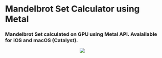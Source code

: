 # Mandelbrot Set Calculator using Metal

### Mandelbrot Set calculated on GPU using Metal API. Avalailable for iOS and macOS (Catalyst).

<p align="center">
  <img src="https://github.com/nesseratious/Metal-MandelbrotSet/blob/main/Images/Main.gif" />
</p>

